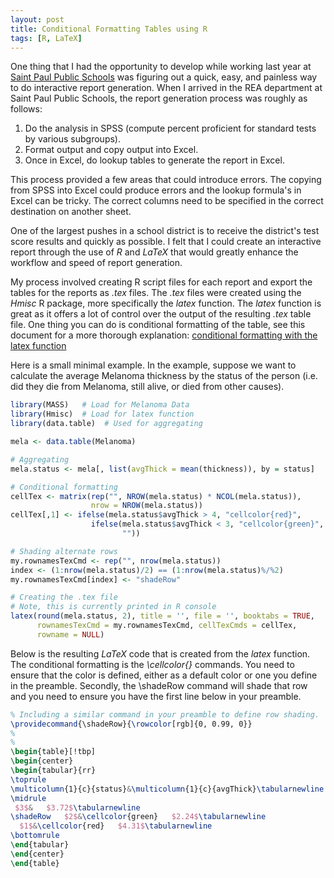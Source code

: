 ```yaml
---
layout: post
title: Conditional Formatting Tables using R
tags: [R, LaTeX]
---
```


One thing that I had the opportunity to develop while working last year at [Saint Paul Public Schools](http://spps.org/) was figuring out a quick, easy, and painless way to do interactive report generation.  When I arrived in the REA department at Saint Paul Public Schools, the report generation process was roughly as follows:  
1. Do the analysis in SPSS (compute percent proficient for standard tests by various subgroups).  
2. Format output and copy output into Excel.  
3. Once in Excel, do lookup tables to generate the report in Excel.  

This process provided a few areas that could introduce errors.  The copying from SPSS into Excel could produce errors and the lookup formula's in Excel can be tricky.  The correct columns need to be specified in the correct destination on another sheet.  

One of the largest pushes in a school district is to receive the district's test score results and quickly as possible.  I felt that I could create an interactive report through the use of *R* and *LaTeX* that would greatly enhance the workflow and speed of report generation.  

My process involved creating R script files for each report and export the tables for the reports as *.tex* files.  The *.tex* files were created using the *Hmisc* R package, more specifically the *latex* function.  The *latex* function is great as it offers a lot of control over the output of the resulting *.tex* table file.  One thing you can do is conditional formatting of the table, see this document for a more thorough explanation: [conditional formatting with the latex function](http://biostat.mc.vanderbilt.edu/twiki/pub/Main/StatReport/latexFineControl.pdf)

Here is a small minimal example.  In the example, suppose we want to calculate the average Melanoma thickness by the status of the person (i.e. did they die from Melanoma, still alive, or died from other causes).  


```r
library(MASS)   # Load for Melanoma Data
library(Hmisc)  # Load for latex function
library(data.table)  # Used for aggregating

mela <- data.table(Melanoma)

# Aggregating
mela.status <- mela[, list(avgThick = mean(thickness)), by = status]

# Conditional formatting
cellTex <- matrix(rep("", NROW(mela.status) * NCOL(mela.status)),
                  nrow = NROW(mela.status))
cellTex[,1] <- ifelse(mela.status$avgThick > 4, "cellcolor{red}",
                  ifelse(mela.status$avgThick < 3, "cellcolor{green}",
                         ""))

# Shading alternate rows
my.rownamesTexCmd <- rep("", nrow(mela.status))
index <- (1:nrow(mela.status)/2) == (1:nrow(mela.status)%/%2)
my.rownamesTexCmd[index] <- "shadeRow"

# Creating the .tex file
# Note, this is currently printed in R console
latex(round(mela.status, 2), title = '', file = '', booktabs = TRUE, 
      rownamesTexCmd = my.rownamesTexCmd, cellTexCmds = cellTex,
      rowname = NULL)
```

Below is the resulting *LaTeX* code that is created from the *latex* function. The conditional formatting is the *\cellcolor{}* commands.  You need to ensure that the color is defined, either as a default color or one you define in the preamble.  Secondly, the \shadeRow command will shade that row and you need to ensure you have the first line below in your preamble.

```latex
% Including a similar command in your preamble to define row shading.
\providecommand{\shadeRow}{\rowcolor[rgb]{0, 0.99, 0}}
% 
% 
\begin{table}[!tbp]
\begin{center}
\begin{tabular}{rr}
\toprule
\multicolumn{1}{c}{status}&\multicolumn{1}{c}{avgThick}\tabularnewline
\midrule
 $3$&   $3.72$\tabularnewline
\shadeRow   $2$&\cellcolor{green}   $2.24$\tabularnewline
  $1$&\cellcolor{red}   $4.31$\tabularnewline
\bottomrule
\end{tabular}
\end{center}
\end{table}
```



